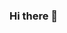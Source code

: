 ### Hi there 👋

<!--
**Olá!! Me chamo Alexandre Gobbo

- 🔭 Hoje eu trabalho com desenvolvimento full-stack
- 🧠 Em constante aprendizado.

<div>
  <a href="https://github.com/ALEXANDREGOBBO>
  <img height="180em" src="https://github-readme-stats.vercel.app/api?username=ALEXANDREGOBBOshow_icons=true=dracula&include_all_commits=true&count_private=true"/>
  https://github-readme-stats.vercel.app/api?username=ALEXANDREGOBBO&show_icons=true
